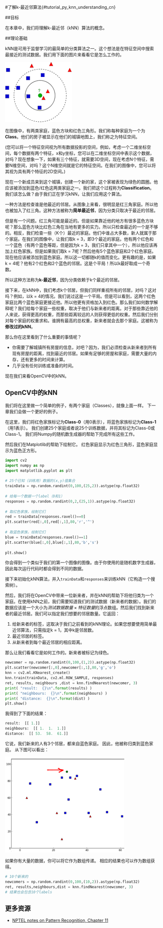 #了解k-最近邻算法{#tutorial_py_knn_understanding_cn}

##目标

在本章中，我们将理解k-最近邻（kNN）算法的概念。

##理论基础

kNN是可用于监督学习的最简单的分类算法之一。这个想法是在特征空间中搜索最接近的测试数据。我们用下面的图片来看看它是怎么工作的。

![image](images/knn_theory.png)

在图像中，有两类家庭，蓝色方块和红色三角形。我们称每种家庭为一个为**Class**。他们的房子被显示在他们的城镇地图上，我们称之为特征空间。

 (您可以将一个特征空间视为所有数据投影的空间，例如，考虑一个二维坐标空间，每个数据有两个特征，x和y坐标，您可以在二维坐标空间中表示这个数据，对吗？现在想象一下，如果有三个特征，就需要3D空间，现在考虑N个特征，需要N维空间，对吗？这个N维空间就是它的特征空间。在我们的图像中，您可以将其视为具有两个特征的2D空间。)

现在一个新成员来到这个城镇，创建一个新的家，这个家被表现为绿色的圆圈。他应该被添加到蓝色/红色这两类家庭之一。我们把这个过程称为**Classification**。我们该怎么做？由于我们正在学习kNN，让我们应用这个算法。

一种方法是检查谁是他最近的邻居。从图象上来看，很明显是红三角家庭。所以他也被加入了红三角。这种方法被称为**简单最近邻**，因为分类只取决于最近的邻居。

但是有一个问题。红三角可能是最近的。但是如果靠近他的地方有很多蓝色方块呢？那么蓝色方块比红色三角在当地有更多的实力。所以只检查最近的一个是不够的。相反，我们检查一些（K个）最近的家庭。他们中谁占大多数，新人就属于那个家庭。在我们的图像中，让我们取k = 3，即3个最近的家庭。他有两个红色和一个蓝色（有两个蓝色等距，但是因为k = 3，我们只拿其中一个），所以他应该再加上红色家族。但是如果我们取k = 7呢？然后他有5个蓝色家庭和2个红色家庭。现在他应该被添加到蓝色家庭。所以这一切都随k的值而变化。更有趣的是，如果k = 4呢？他有2个红色和2个蓝色的邻居。这是个平局！所以k最好取成一个奇数。

所以这种方法称为**k-最近邻**，因为分类依赖于k个最近的邻居。

接下来，在kNN中，我们考虑k个邻居，但我们同样重视所有的邻居，对吗？这对吗？例如，以k = 4的情况。我们说过这是一个平局。但是可以看到，这两个红色家庭比两个蓝色家庭更接近他。所以他更有资格加入到红色。那么我们如何数学解释呢？我们给每个家庭一些权重，取决于他们与新来者的距离。对于那些靠近他的人来说，获得更高的权重，而那些距离较远的人则获得更低的权重。然后我们分别对每个家庭的权重求和。谁拥有最高的总权重，新来者就会去那个家庭。这被称为**修改过的kNN**。

那么你在这里看到了什么重要的事情呢？

- 你需要了解城镇所有房屋的信息，对吧？因为，我们必须检查从新来者到所有现有房屋的距离，找到最近的邻居。如果有足够的房屋和家庭，需要大量的内存，还有更多的时间来计算。
- 几乎没有任何训练或准备的时间。

现在我们来看OpenCV中的kNN。

## OpenCV中的kNN

我们将在这里做一个简单的例子，有两个家庭（Classes），就像上面一样。 下一章我们会做一个更好的例子。

在这里，我们将红色家族标记为**Class-0**（用0表示），将蓝色家族标记为**Class-1**（用1表示）。 我们创建25个家庭或者说25个训练数据，并将其标记为Class-0或Class-1。 我们将Numpy的随机数生成器的帮助下完成所有这些工作。

然后我们在Matplotlib的帮助下绘制它。 红色家庭显示为红色三角形，蓝色家庭显示为蓝色正方形。

```python
import cv2
import numpy as np
import matplotlib.pyplot as plt

# 25个已知（训练用）数据的(x,y)值集合
trainData = np.random.randint(0,100,(25,2)).astype(np.float32)

# 给每一个数据一个label（0和1）
responses = np.random.randint(0,2,(25,1)).astype(np.float32)

# 取红色家族，绘制它们
red = trainData[responses.ravel()==0]
plt.scatter(red[:,0],red[:,1],80,'r','^')

# 取蓝色家族，绘制它们
blue = trainData[responses.ravel()==1]
plt.scatter(blue[:,0],blue[:,1],80,'b','s')

plt.show()
```

你会得到一个类似于我们的第一个图像的图像。由于你使用的是随机数字生成器，因此每次运行代码时都会得到不同的数据。

接下来初始化kNN算法，并入`trainData`和`responses`来训练kNN（它构造一个搜索树）。

然后，我们将在OpenCV中带来一位新来者，并在kNN的帮助下将他归类为一个家庭。在使用kNN之前，我们需要知道我们的测试数据（新来者的数据）。我们的数据应该是一个大小为$测试数据数量 \times 特征数量$的浮点数组。然后我们找到新来者的最近邻居。我们可以指定我们想要的邻居数量。它返回：

1. 给新来者的标签，这取决于我们之前看到的kNN理论。如果您想要使用简单最近邻算法，只需指定k = 1，其中k是邻居数。
2. 最近邻居的标签。
3. 从新来者到每个最近邻居的相应距离。

那么让我们看看它是如何工作的。新来者被标记为绿色。

```python
newcomer = np.random.randint(0,100,(1,2)).astype(np.float32)
plt.scatter(newcomer[:,0],newcomer[:,1],80,'g','o')
knn = cv2.ml.KNearest_create()
knn.train(trainData, cv2.ml.ROW_SAMPLE, responses)
ret, results, neighbours ,dist = knn.findNearest(newcomer, 3)
print( "result:  {}\n".format(results) )
print( "neighbours:  {}\n".format(neighbours) )
print( "distance:  {}\n".format(dist) )
plt.show()
```

我得到了下面的结果：

```python
result:  [[ 1.]]
neighbours:  [[ 1.  1.  1.]]
distance:  [[ 53.  58.  61.]]
```

它说，我们新来的人有3个邻居，都来自蓝色家庭。 因此，他被称归类到蓝色家庭。 从下图可以看出：

![image](images/knn_simple.png)

如果你有大量的数据，你可以将它作为数组传递。 相应的结果也可以作为数组获得。

```python
# 10个新来的
newcomers = np.random.randint(0,100,(10,2)).astype(np.float32)
ret, results,neighbours,dist = knn.findNearest(newcomer, 3)
# 结果也会包含10个labels
```

## 更多资源

- [NPTEL notes on Pattern Recognition, Chapter 11](http://www.nptel.iitm.ac.in/courses/106108057/12)